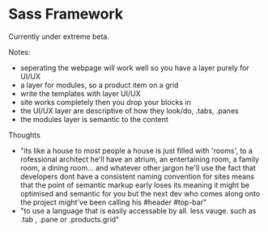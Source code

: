 Sass Framework
======
Currently under extreme beta.

Notes:
- seperating the webpage will work well so you have a layer purely for UI/UX
- a layer for modules, so a product item on a grid
- write the templates with layer UI/UX
- site works completely then you drop your blocks in
- the UI/UX layer are descriptive of how they look/do, .tabs, .panes
- the modules layer is semantic to the content

Thoughts
- "its like a house to most people a house is just filled with 'rooms', to a rofessional architect he'll have an atrium, an entertaining room, a family room, a dining room... and whatever other jargon he'll use the fact that developers dont have a consistent naming convention for sites means that the point of semantic markup early loses its meaning it might be optimised and semantic for you but the next dev who comes along onto the project might've been calling his #header #top-bar"
- "to use a language that is easily accessable by all. less vauge. such as .tab , .pane or .products.grid"
